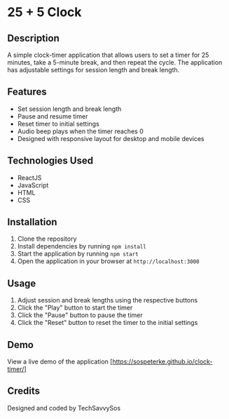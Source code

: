 # 25 + 5 Clock

## Description
A simple clock-timer application that allows users to set a timer for 25 minutes, take a 5-minute break, and then repeat the cycle. The application has adjustable settings for session length and break length.

## Features
- Set session length and break length
- Pause and resume timer
- Reset timer to initial settings
- Audio beep plays when the timer reaches 0
- Designed with responsive layout for desktop and mobile devices

## Technologies Used
- ReactJS
- JavaScript
- HTML
- CSS

## Installation
1. Clone the repository
2. Install dependencies by running `npm install`
3. Start the application by running `npm start`
4. Open the application in your browser at `http://localhost:3000`

## Usage
1. Adjust session and break lengths using the respective buttons
2. Click the "Play" button to start the timer
3. Click the "Pause" button to pause the timer
4. Click the "Reset" button to reset the timer to the initial settings

## Demo
View a live demo of the application [https://sospeterke.github.io/clock-timer/]

## Credits
Designed and coded by TechSavvySos

